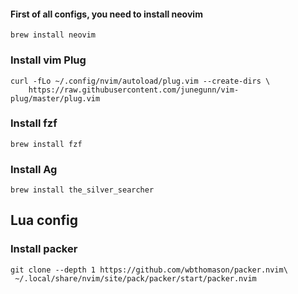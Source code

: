 #### First of all configs, you need to install neovim
```
brew install neovim
```

### Install vim Plug
```
curl -fLo ~/.config/nvim/autoload/plug.vim --create-dirs \
    https://raw.githubusercontent.com/junegunn/vim-plug/master/plug.vim
```

### Install fzf
```
brew install fzf
```

### Install Ag
```
brew install the_silver_searcher
```
## Lua config
### Install packer
```
git clone --depth 1 https://github.com/wbthomason/packer.nvim\
 ~/.local/share/nvim/site/pack/packer/start/packer.nvim
```
